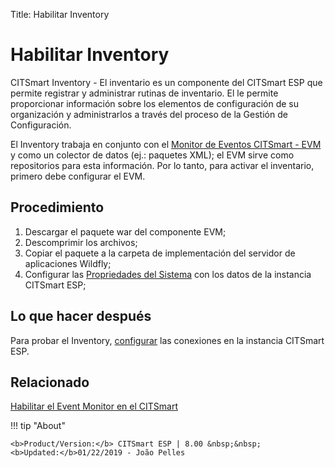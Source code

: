 Title: Habilitar Inventory

# Habilitar Inventory

CITSmart Inventory - El inventario es un componente del CITSmart ESP que permite registrar y administrar rutinas de inventario. El le permite proporcionar información sobre los elementos de configuración de su organización y administrarlos a través del proceso de la Gestión de Configuración.  

El Inventory trabaja en conjunto con el [Monitor de Eventos CITSmart - EVM][1] y como un colector de datos (ej.: paquetes XML); el EVM sirve como repositorios para esta información. Por lo tanto, para activar el inventario, primero debe configurar el EVM.  


## Procedimiento

1. Descargar el paquete war del componente EVM;  
2. Descomprimir los archivos;  
3. Copiar el paquete a la carpeta de implementación del servidor de aplicaciones Wildfly;  
4. Configurar las [Propriedades del Sistema][1] con los datos de la instancia CITSmart ESP;

## Lo que hacer después  

Para probar el Inventory, [configurar][2] las conexiones en la instancia CITSmart ESP.

## Relacionado

[Habilitar el Event Monitor en el CITSmart][3]

[1]:/pt-br/citsmart-esp-8/get-started/installation-and-upgrade/perform-installation.html
[2]:/pt-br/citsmart-esp-8/processes/event/configuration/set-inventory-connection.html
[3]:/pt-br/citsmart-esp-8/initial-settings/add-ons/event-monitor.html

!!! tip "About"

    <b>Product/Version:</b> CITSmart ESP | 8.00 &nbsp;&nbsp;
    <b>Updated:</b>01/22/2019 - João Pelles  
	

